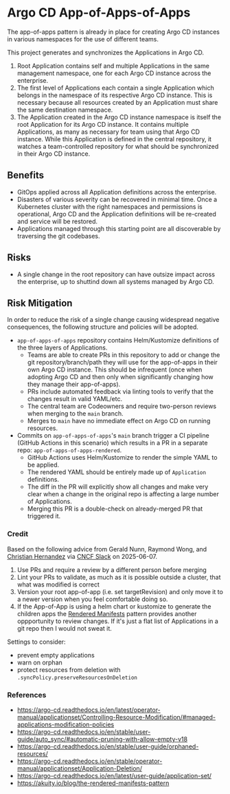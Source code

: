 # Argo CD App-of-Apps-of-Apps

The app-of-apps pattern is already in place for creating Argo CD instances in various namespaces for the use of different teams.

This project generates and synchronizes the Applications in Argo CD.

1. Root Application contains self and multiple Applications in the same management namespace, one for each Argo CD instance across the enterprise.
2. The first level of Applications each contain a single Application which belongs in the namespace of its respective Argo CD instance. This is necessary because all resources created by an Application must share the same destination namespace.
3. The Application created in the Argo CD instance namespace is itself the root Application for its Argo CD instance. It contains multiple Applications, as many as necessary for team using that Argo CD instance. While this Application is defined in the central repository, it watches a team-controlled repository for what should be synchronized in their Argo CD instance.

## Benefits

- GitOps applied across all Application definitions across the enterprise.
- Disasters of various severity can be recovered in minimal time. Once a Kubernetes cluster with the right namespaces and permissions is operational, Argo CD and the Application definitions will be re-created and service will be restored.
- Applications managed through this starting point are all discoverable by traversing the git codebases.

## Risks

- A single change in the root repository can have outsize impact across the enterprise, up to shuttind down all systems managed by Argo CD.

## Risk Mitigation

In order to reduce the risk of a single change causing widespread negative consequences, the following structure and policies will be adopted.

- `app-of-apps-of-apps` repository contains Helm/Kustomize definitions of the three layers of Applications.
  - Teams are able to create PRs in this repository to add or change the git repository/branch/path they will use for the app-of-apps in their own Argo CD instance. This should be infrequent (once when adopting Argo CD and then only when significantly changing how they manage their app-of-apps).
  - PRs include automated feedback via linting tools to verify that the changes result in valid YAML/etc.
  - The central team are Codeowners and require two-person reviews when merging to the `main` branch.
  - Merges to `main` have no immediate effect on Argo CD on running resources.
- Commits on `app-of-apps-of-apps`'s `main` branch trigger a CI pipeline (GitHub Actions in this scenario) which results in a PR in a separate repo: `app-of-apps-of-apps-rendered`.
  - GitHub Actions uses Helm/Kustomize to render the simple YAML to be applied.
  - The rendered YAML should be entirely made up of `Application` definitions.
  - The diff in the PR will explicitly show all changes and make very clear when a change in the original repo is affecting a large number of Applications.
  - Merging this PR is a double-check on already-merged PR that triggered it.

### Credit

Based on the following advice from Gerald Nunn, Raymond Wong, and [Christian Hernandez](https://github.com/christianh814/) via [CNCF Slack](https://cloud-native.slack.com/archives/C01TSERG0KZ/p1749150019226069) on 2025-06-07.

1. Use PRs and require a review by a different person before merging
2. Lint your PRs to validate, as much as it is possible outside a cluster, that what was modified is correct
3. Version your root app-of-app (i.e. set targetRevision) and only move it to a newer version when you feel comfortable doing so.
4. If the App-of-App is using a helm chart or kustomize to generate the children apps the [Rendered Manifests](https://akuity.io/blog/the-rendered-manifests-pattern) pattern provides another oppportunity to review changes. If it's just a flat list of Applications in a git repo then I would not sweat it.

Settings to consider:

- prevent empty applications
- warn on orphan
- protect resources from deletion with `.syncPolicy.preserveResourcesOnDeletion`

### References

- https://argo-cd.readthedocs.io/en/latest/operator-manual/applicationset/Controlling-Resource-Modification/#managed-applications-modification-policies
- https://argo-cd.readthedocs.io/en/stable/user-guide/auto_sync/#automatic-pruning-with-allow-empty-v18
- https://argo-cd.readthedocs.io/en/stable/user-guide/orphaned-resources/
- https://argo-cd.readthedocs.io/en/stable/operator-manual/applicationset/Application-Deletion/
- https://argo-cd.readthedocs.io/en/latest/user-guide/application-set/
- https://akuity.io/blog/the-rendered-manifests-pattern
